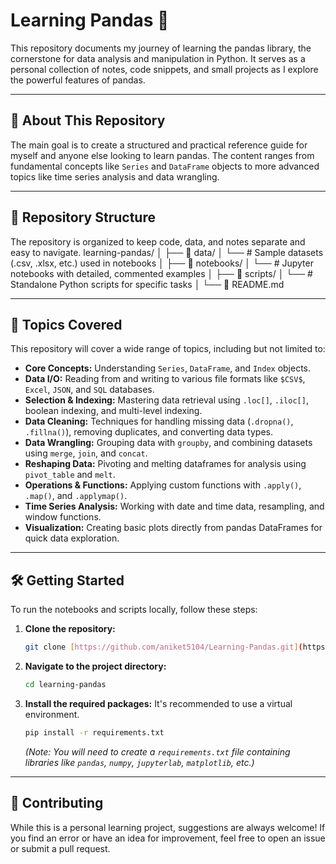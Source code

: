 # Learning Pandas 🐼

This repository documents my journey of learning the pandas library, the cornerstone for data analysis and manipulation in Python. It serves as a personal collection of notes, code snippets, and small projects as I explore the powerful features of pandas.

---

## 📜 About This Repository

The main goal is to create a structured and practical reference guide for myself and anyone else looking to learn pandas. The content ranges from fundamental concepts like `Series` and `DataFrame` objects to more advanced topics like time series analysis and data wrangling.

---

## 📂 Repository Structure

The repository is organized to keep code, data, and notes separate and easy to navigate.
learning-pandas/
│
├── 📁 data/
│   └── # Sample datasets (.csv, .xlsx, etc.) used in notebooks
│
├── 📁 notebooks/
│   └── # Jupyter notebooks with detailed, commented examples
│
├── 📁 scripts/
│   └── # Standalone Python scripts for specific tasks
│
└── 📄 README.md


---

## 🚀 Topics Covered

This repository will cover a wide range of topics, including but not limited to:

* **Core Concepts:** Understanding `Series`, `DataFrame`, and `Index` objects.
* **Data I/O:** Reading from and writing to various file formats like `$CSV$`, `Excel`, `JSON`, and `SQL` databases.
* **Selection & Indexing:** Mastering data retrieval using `.loc[]`, `.iloc[]`, boolean indexing, and multi-level indexing.
* **Data Cleaning:** Techniques for handling missing data (`.dropna()`, `.fillna()`), removing duplicates, and converting data types.
* **Data Wrangling:** Grouping data with `groupby`, and combining datasets using `merge`, `join`, and `concat`.
* **Reshaping Data:** Pivoting and melting dataframes for analysis using `pivot_table` and `melt`.
* **Operations & Functions:** Applying custom functions with `.apply()`, `.map()`, and `.applymap()`.
* **Time Series Analysis:** Working with date and time data, resampling, and window functions.
* **Visualization:** Creating basic plots directly from pandas DataFrames for quick data exploration.

---

## 🛠️ Getting Started

To run the notebooks and scripts locally, follow these steps:

1.  **Clone the repository:**
    ```bash
    git clone [https://github.com/aniket5104/Learning-Pandas.git](https://github.com/aniket5104/Learning-Pandas.git)
    ```
2.  **Navigate to the project directory:**
    ```bash
    cd learning-pandas
    ```
3.  **Install the required packages:**
    It's recommended to use a virtual environment.
    ```bash
    pip install -r requirements.txt
    ```
    *(Note: You will need to create a `requirements.txt` file containing libraries like `pandas`, `numpy`, `jupyterlab`, `matplotlib`, etc.)*

---

## 🤝 Contributing

While this is a personal learning project, suggestions are always welcome! If you find an error or have an idea for improvement, feel free to open an issue or submit a pull request.
